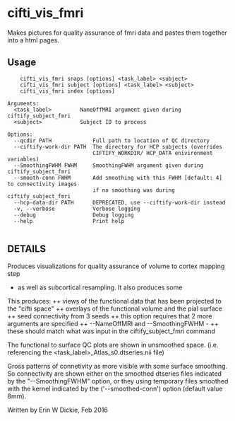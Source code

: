 # cifti_vis_fmri

Makes pictures for quality assurance of fmri data and pastes them
together into a html pages.

## Usage 
```
    cifti_vis_fmri snaps [options] <task_label> <subject>
    cifti_vis_fmri subject [options] <task_label> <subject>
    cifti_vis_fmri index [options]

Arguments:
  <task_label>         NameOffMRI argument given during ciftify_subject_fmri
  <subject>            Subject ID to process

Options:
  --qcdir PATH             Full path to location of QC directory
  --ciftify-work-dir PATH  The directory for HCP subjects (overrides
                           CIFTIFY_WORKDIR/ HCP_DATA enivironment variables)
  --SmoothingFWHM FWHM     SmoothingFWHM argument given during ciftify_subject_fmri
  --smooth-conn FWHM       Add smoothing with this FWHM [default: 4] to connectivity images
                           if no smoothing was during ciftify_subject_fmri
  --hcp-data-dir PATH      DEPRECATED, use --ciftify-work-dir instead
  -v, --verbose            Verbose logging
  --debug                  Debug logging
  --help                   Print help


```
## DETAILS 
Produces visualizations for quality assurance of volume to cortex mapping step
- as well as subcortical resampling. It also produces some

This produces:
 ++ views of the functional data that has been projected to the "cifti space"
 ++ overlays of the functional volume and the pial surface
 ++ seed connectivity from 3 seeds
 ++ this option requires that 2 more arguments are specified
    ++ --NameOffMRI and --SmoothingFWHM -
    ++ these should match what was input in the ciftify_subject_fmri command

The functional to surface QC plots are shown in unsmoothed space.
(i.e. referencing the <task_label>_Atlas_s0.dtseries.nii file)

Gross patterns of connetivity as more visible with some surface smoothing.
So connectivity are shown either on the smoothed dtseries files indicated by the
"--SmoothingFWHM" option, or they using temporary files smoothed with the kernel
indicated by the ('--smoothed-conn') option (default value 8mm).

Written by Erin W Dickie, Feb 2016
